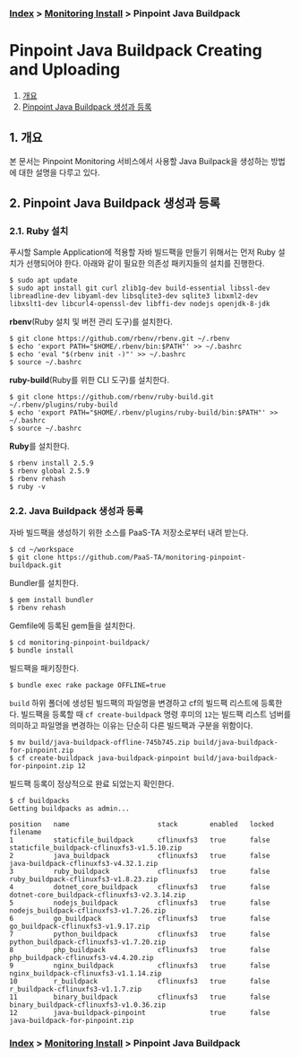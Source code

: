### [Index](https://github.com/PaaS-TA/Guide) > [Monitoring Install](PAAS-TA_MONITORING_INSTALL_GUIDE.md) > Pinpoint Java Buildpack


# Pinpoint Java Buildpack Creating and Uploading
1. [개요](#1)
2. [Pinpoint Java Buildpack 생성과 등록](#2)


## <div id="1">1. 개요
본 문서는 Pinpoint Monitoring 서비스에서 사용할 Java Builpack을 생성하는 방법에 대한 설명을 다루고 있다.


## <div id="2">2. Pinpoint Java Buildpack 생성과 등록


### 2.1. Ruby 설치
푸시할 Sample Application에 적용할 자바 빌드팩을 만들기 위해서는 먼저 Ruby 설치가 선행되어야 한다. 아래와 같이 필요한 의존성 패키지들의 설치를 진행한다.

```
$ sudo apt update
$ sudo apt install git curl zlib1g-dev build-essential libssl-dev libreadline-dev libyaml-dev libsqlite3-dev sqlite3 libxml2-dev libxslt1-dev libcurl4-openssl-dev libffi-dev nodejs openjdk-8-jdk
```

**rbenv**(Ruby 설치 및 버전 관리 도구)를 설치한다.

```
$ git clone https://github.com/rbenv/rbenv.git ~/.rbenv
$ echo 'export PATH="$HOME/.rbenv/bin:$PATH"' >> ~/.bashrc
$ echo 'eval "$(rbenv init -)"' >> ~/.bashrc
$ source ~/.bashrc
```

**ruby-build**(Ruby를 위한 CLI 도구)를 설치한다.

```
$ git clone https://github.com/rbenv/ruby-build.git ~/.rbenv/plugins/ruby-build
$ echo 'export PATH="$HOME/.rbenv/plugins/ruby-build/bin:$PATH"' >> ~/.bashrc
$ source ~/.bashrc
```

**Ruby**를 설치한다.

```
$ rbenv install 2.5.9
$ rbenv global 2.5.9
$ rbenv rehash
$ ruby -v
```


### 2.2. Java Buildpack 생성과 등록
자바 빌드팩을 생성하기 위한 소스를 PaaS-TA 저장소로부터 내려 받는다.

```
$ cd ~/workspace
$ git clone https://github.com/PaaS-TA/monitoring-pinpoint-buildpack.git
```

Bundler를 설치한다.

```
$ gem install bundler
$ rbenv rehash
```

Gemfile에 등록된 gem들을 설치한다.

```
$ cd monitoring-pinpoint-buildpack/
$ bundle install
```

빌드팩을 패키징한다.

```
$ bundle exec rake package OFFLINE=true
```

`build` 하위 폴더에 생성된 빌드팩의 파일명을 변경하고 cf의 빌드팩 리스트에 등록한다. 빌드팩을 등록할 때 `cf create-buildpack` 명령 후미의 `12`는 빌드팩 리스트 넘버를 의미하고 파일명을 변경하는 이유는 단순히 다른 빌드팩과 구분을 위함이다.

```
$ mv build/java-buildpack-offline-745b745.zip build/java-buildpack-for-pinpoint.zip
$ cf create-buildpack java-buildpack-pinpoint build/java-buildpack-for-pinpoint.zip 12
```

빌드팩 등록이 정상적으로 완료 되었는지 확인한다.

```
$ cf buildpacks
Getting buildpacks as admin...

position   name                      stack        enabled   locked   filename
1          staticfile_buildpack      cflinuxfs3   true      false    staticfile_buildpack-cflinuxfs3-v1.5.10.zip
2          java_buildpack            cflinuxfs3   true      false    java-buildpack-cflinuxfs3-v4.32.1.zip
3          ruby_buildpack            cflinuxfs3   true      false    ruby_buildpack-cflinuxfs3-v1.8.23.zip
4          dotnet_core_buildpack     cflinuxfs3   true      false    dotnet-core_buildpack-cflinuxfs3-v2.3.14.zip
5          nodejs_buildpack          cflinuxfs3   true      false    nodejs_buildpack-cflinuxfs3-v1.7.26.zip
6          go_buildpack              cflinuxfs3   true      false    go_buildpack-cflinuxfs3-v1.9.17.zip
7          python_buildpack          cflinuxfs3   true      false    python_buildpack-cflinuxfs3-v1.7.20.zip
8          php_buildpack             cflinuxfs3   true      false    php_buildpack-cflinuxfs3-v4.4.20.zip
9          nginx_buildpack           cflinuxfs3   true      false    nginx_buildpack-cflinuxfs3-v1.1.14.zip
10         r_buildpack               cflinuxfs3   true      false    r_buildpack-cflinuxfs3-v1.1.7.zip
11         binary_buildpack          cflinuxfs3   true      false    binary_buildpack-cflinuxfs3-v1.0.36.zip
12         java-buildpack-pinpoint                true      false    java-buildpack-for-pinpoint.zip
```


### [Index](https://github.com/PaaS-TA/Guide) > [Monitoring Install](PAAS-TA_MONITORING_INSTALL_GUIDE.md) > Pinpoint Java Buildpack
